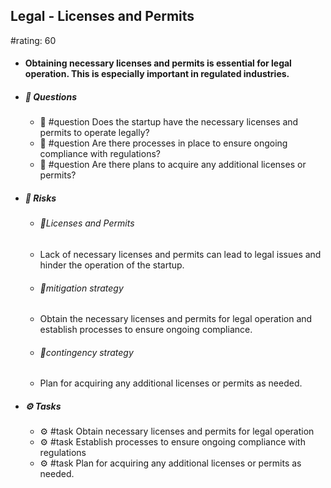 ## Legal - Licenses and Permits
#rating: 60
- #### Obtaining necessary licenses and permits is essential for legal operation. This is especially important in regulated industries.
- ##### 💭 Questions
  - 💭 #question Does the startup have the necessary licenses and permits to operate legally?
  - 💭 #question Are there processes in place to ensure ongoing compliance with regulations?
  - 💭 #question Are there plans to acquire any additional licenses or permits?
- ##### 🚨 Risks

  - ###### 🚨Licenses and Permits
  - Lack of necessary licenses and permits can lead to legal issues and hinder the operation of the startup.
  - ###### 🚨mitigation strategy
  - Obtain the necessary licenses and permits for legal operation and establish processes to ensure ongoing compliance.
  - ###### 🚨contingency strategy
  - Plan for acquiring any additional licenses or permits as needed.
- ##### ⚙️ Tasks
  - ⚙️ #task Obtain necessary licenses and permits for legal operation
  - ⚙️ #task  Establish processes to ensure ongoing compliance with regulations
  - ⚙️ #task  Plan for acquiring any additional licenses or permits as needed.


